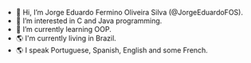 - 👋 Hi, I’m Jorge Eduardo Fermino Oliveira Silva (@JorgeEduardoFOS).
- 👀 I’m interested in C and Java programming.
- 🌱 I’m currently learning OOP.
- :earth_americas: I'm currently living in Brazil.
- :earth_americas: I speak Portuguese, Spanish, English and some French.
<!--,- 💞️ I’m looking to collaborate on ...
- 📫 How to reach me ... II-->

<!---
JorgeEduardoFOS/JorgeEduardoFOS is a ✨ special ✨ repository because its `README.md` (this file) appears on your GitHub profile.
You can click the Preview link to take a look at your changes.
--->

